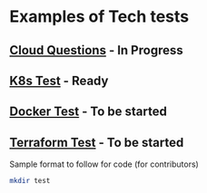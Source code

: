 # Examples of Tech tests

## [Cloud Questions](CloudQuestions.md) - In Progress

## [K8s Test](K8sTest.md) - Ready

## [Docker Test](DockerTest.md) - To be started

## [Terraform Test](TerraformTest.md) - To be started

Sample format to follow for code (for contributors)

```sh
mkdir test
```
